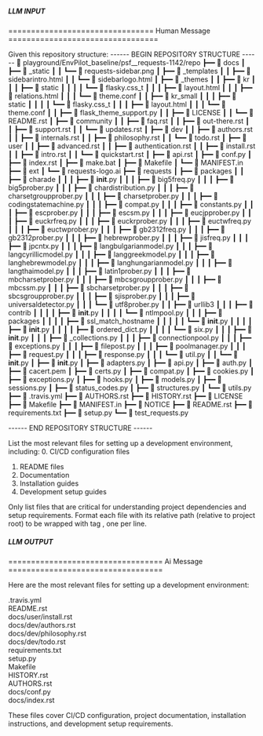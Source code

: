 ##### LLM INPUT #####
================================ Human Message =================================

Given this repository structure:
------ BEGIN REPOSITORY STRUCTURE ------
📂 playground/EnvPilot_baseline/psf__requests-1142/repo
┣━━ 📂 docs
┃   ┣━━ 📂 _static
┃   ┃   ┗━━ 📄 requests-sidebar.png
┃   ┣━━ 📂 _templates
┃   ┃   ┣━━ 📄 sidebarintro.html
┃   ┃   ┗━━ 📄 sidebarlogo.html
┃   ┣━━ 📂 _themes
┃   ┃   ┣━━ 📂 kr
┃   ┃   ┃   ┣━━ 📂 static
┃   ┃   ┃   ┃   ┗━━ 📄 flasky.css_t
┃   ┃   ┃   ┣━━ 📄 layout.html
┃   ┃   ┃   ┣━━ 📄 relations.html
┃   ┃   ┃   ┗━━ 📄 theme.conf
┃   ┃   ┣━━ 📂 kr_small
┃   ┃   ┃   ┣━━ 📂 static
┃   ┃   ┃   ┃   ┗━━ 📄 flasky.css_t
┃   ┃   ┃   ┣━━ 📄 layout.html
┃   ┃   ┃   ┗━━ 📄 theme.conf
┃   ┃   ┣━━ 🐍 flask_theme_support.py
┃   ┃   ┣━━ 📄 LICENSE
┃   ┃   ┗━━ 📄 README.rst
┃   ┣━━ 📂 community
┃   ┃   ┣━━ 📄 faq.rst
┃   ┃   ┣━━ 📄 out-there.rst
┃   ┃   ┣━━ 📄 support.rst
┃   ┃   ┗━━ 📄 updates.rst
┃   ┣━━ 📂 dev
┃   ┃   ┣━━ 📄 authors.rst
┃   ┃   ┣━━ 📄 internals.rst
┃   ┃   ┣━━ 📄 philosophy.rst
┃   ┃   ┗━━ 📄 todo.rst
┃   ┣━━ 📂 user
┃   ┃   ┣━━ 📄 advanced.rst
┃   ┃   ┣━━ 📄 authentication.rst
┃   ┃   ┣━━ 📄 install.rst
┃   ┃   ┣━━ 📄 intro.rst
┃   ┃   ┗━━ 📄 quickstart.rst
┃   ┣━━ 📄 api.rst
┃   ┣━━ 🐍 conf.py
┃   ┣━━ 📄 index.rst
┃   ┣━━ 📄 make.bat
┃   ┣━━ 📄 Makefile
┃   ┗━━ 📄 MANIFEST.in
┣━━ 📂 ext
┃   ┗━━ 📄 requests-logo.ai
┣━━ 📂 requests
┃   ┣━━ 📂 packages
┃   ┃   ┣━━ 📂 charade
┃   ┃   ┃   ┣━━ 🐍 __init__.py
┃   ┃   ┃   ┣━━ 🐍 big5freq.py
┃   ┃   ┃   ┣━━ 🐍 big5prober.py
┃   ┃   ┃   ┣━━ 🐍 chardistribution.py
┃   ┃   ┃   ┣━━ 🐍 charsetgroupprober.py
┃   ┃   ┃   ┣━━ 🐍 charsetprober.py
┃   ┃   ┃   ┣━━ 🐍 codingstatemachine.py
┃   ┃   ┃   ┣━━ 🐍 compat.py
┃   ┃   ┃   ┣━━ 🐍 constants.py
┃   ┃   ┃   ┣━━ 🐍 escprober.py
┃   ┃   ┃   ┣━━ 🐍 escsm.py
┃   ┃   ┃   ┣━━ 🐍 eucjpprober.py
┃   ┃   ┃   ┣━━ 🐍 euckrfreq.py
┃   ┃   ┃   ┣━━ 🐍 euckrprober.py
┃   ┃   ┃   ┣━━ 🐍 euctwfreq.py
┃   ┃   ┃   ┣━━ 🐍 euctwprober.py
┃   ┃   ┃   ┣━━ 🐍 gb2312freq.py
┃   ┃   ┃   ┣━━ 🐍 gb2312prober.py
┃   ┃   ┃   ┣━━ 🐍 hebrewprober.py
┃   ┃   ┃   ┣━━ 🐍 jisfreq.py
┃   ┃   ┃   ┣━━ 🐍 jpcntx.py
┃   ┃   ┃   ┣━━ 🐍 langbulgarianmodel.py
┃   ┃   ┃   ┣━━ 🐍 langcyrillicmodel.py
┃   ┃   ┃   ┣━━ 🐍 langgreekmodel.py
┃   ┃   ┃   ┣━━ 🐍 langhebrewmodel.py
┃   ┃   ┃   ┣━━ 🐍 langhungarianmodel.py
┃   ┃   ┃   ┣━━ 🐍 langthaimodel.py
┃   ┃   ┃   ┣━━ 🐍 latin1prober.py
┃   ┃   ┃   ┣━━ 🐍 mbcharsetprober.py
┃   ┃   ┃   ┣━━ 🐍 mbcsgroupprober.py
┃   ┃   ┃   ┣━━ 🐍 mbcssm.py
┃   ┃   ┃   ┣━━ 🐍 sbcharsetprober.py
┃   ┃   ┃   ┣━━ 🐍 sbcsgroupprober.py
┃   ┃   ┃   ┣━━ 🐍 sjisprober.py
┃   ┃   ┃   ┣━━ 🐍 universaldetector.py
┃   ┃   ┃   ┗━━ 🐍 utf8prober.py
┃   ┃   ┣━━ 📂 urllib3
┃   ┃   ┃   ┣━━ 📂 contrib
┃   ┃   ┃   ┃   ┣━━ 🐍 __init__.py
┃   ┃   ┃   ┃   ┗━━ 🐍 ntlmpool.py
┃   ┃   ┃   ┣━━ 📂 packages
┃   ┃   ┃   ┃   ┣━━ 📂 ssl_match_hostname
┃   ┃   ┃   ┃   ┃   ┗━━ 🐍 __init__.py
┃   ┃   ┃   ┃   ┣━━ 🐍 __init__.py
┃   ┃   ┃   ┃   ┣━━ 🐍 ordered_dict.py
┃   ┃   ┃   ┃   ┗━━ 🐍 six.py
┃   ┃   ┃   ┣━━ 🐍 __init__.py
┃   ┃   ┃   ┣━━ 🐍 _collections.py
┃   ┃   ┃   ┣━━ 🐍 connectionpool.py
┃   ┃   ┃   ┣━━ 🐍 exceptions.py
┃   ┃   ┃   ┣━━ 🐍 filepost.py
┃   ┃   ┃   ┣━━ 🐍 poolmanager.py
┃   ┃   ┃   ┣━━ 🐍 request.py
┃   ┃   ┃   ┣━━ 🐍 response.py
┃   ┃   ┃   ┗━━ 🐍 util.py
┃   ┃   ┗━━ 🐍 __init__.py
┃   ┣━━ 🐍 __init__.py
┃   ┣━━ 🐍 adapters.py
┃   ┣━━ 🐍 api.py
┃   ┣━━ 🐍 auth.py
┃   ┣━━ 📄 cacert.pem
┃   ┣━━ 🐍 certs.py
┃   ┣━━ 🐍 compat.py
┃   ┣━━ 🐍 cookies.py
┃   ┣━━ 🐍 exceptions.py
┃   ┣━━ 🐍 hooks.py
┃   ┣━━ 🐍 models.py
┃   ┣━━ 🐍 sessions.py
┃   ┣━━ 🐍 status_codes.py
┃   ┣━━ 🐍 structures.py
┃   ┗━━ 🐍 utils.py
┣━━ 📄 .travis.yml
┣━━ 📄 AUTHORS.rst
┣━━ 📄 HISTORY.rst
┣━━ 📄 LICENSE
┣━━ 📄 Makefile
┣━━ 📄 MANIFEST.in
┣━━ 📄 NOTICE
┣━━ 📄 README.rst
┣━━ 📄 requirements.txt
┣━━ 🐍 setup.py
┗━━ 🐍 test_requests.py

------ END REPOSITORY STRUCTURE ------

List the most relevant files for setting up a development environment, including:
0. CI/CD configuration files
1. README files
2. Documentation
3. Installation guides
4. Development setup guides

Only list files that are critical for understanding project dependencies and setup requirements.
Format each file with its relative path (relative to project root) to be wrapped with tag <file> </file>, one per line.
##### LLM OUTPUT #####
================================== Ai Message ==================================

Here are the most relevant files for setting up a development environment:

<file>.travis.yml</file>  
<file>README.rst</file>  
<file>docs/user/install.rst</file>  
<file>docs/dev/authors.rst</file>  
<file>docs/dev/philosophy.rst</file>  
<file>docs/dev/todo.rst</file>  
<file>requirements.txt</file>  
<file>setup.py</file>  
<file>Makefile</file>  
<file>HISTORY.rst</file>  
<file>AUTHORS.rst</file>  
<file>docs/conf.py</file>  
<file>docs/index.rst</file>  

These files cover CI/CD configuration, project documentation, installation instructions, and development setup requirements.